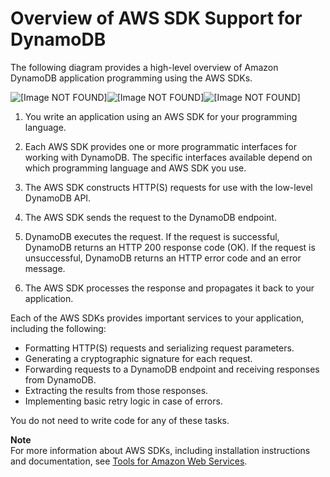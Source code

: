 # Overview of AWS SDK Support for DynamoDB<a name="Programming.SDKOverview"></a>

The following diagram provides a high\-level overview of Amazon DynamoDB application programming using the AWS SDKs\.

![\[Image NOT FOUND\]](http://docs.aws.amazon.com/amazondynamodb/latest/developerguide/images/SDKSupport.png)![\[Image NOT FOUND\]](http://docs.aws.amazon.com/amazondynamodb/latest/developerguide/)![\[Image NOT FOUND\]](http://docs.aws.amazon.com/amazondynamodb/latest/developerguide/)

1. You write an application using an AWS SDK for your programming language\.

1. Each AWS SDK provides one or more programmatic interfaces for working with DynamoDB\. The specific interfaces available depend on which programming language and AWS SDK you use\.

1. The AWS SDK constructs HTTP\(S\) requests for use with the low\-level DynamoDB API\.

1. The AWS SDK sends the request to the DynamoDB endpoint\.

1. DynamoDB executes the request\. If the request is successful, DynamoDB returns an HTTP 200 response code \(OK\)\. If the request is unsuccessful, DynamoDB returns an HTTP error code and an error message\.

1. The AWS SDK processes the response and propagates it back to your application\.

Each of the AWS SDKs provides important services to your application, including the following:
+ Formatting HTTP\(S\) requests and serializing request parameters\.
+ Generating a cryptographic signature for each request\.
+ Forwarding requests to a DynamoDB endpoint and receiving responses from DynamoDB\.
+ Extracting the results from those responses\.
+ Implementing basic retry logic in case of errors\.

You do not need to write code for any of these tasks\.

**Note**  
For more information about AWS SDKs, including installation instructions and documentation, see [Tools for Amazon Web Services](https://aws.amazon.com/tools)\.
